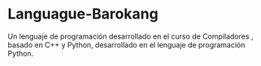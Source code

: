 # Languague-Barokang
Un lenguaje de programación desarrollado en el curso de Compiladores , basado en C++ y Python, desarrollado en el lenguaje de programación Python.
